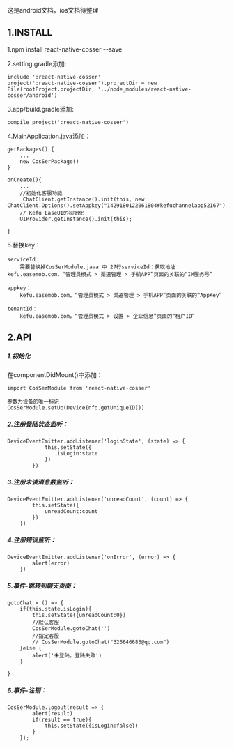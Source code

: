 这是android文档，ios文档待整理
## 1.INSTALL
1.npm install react-native-cosser --save

2.setting.gradle添加:

	include ':react-native-cosser'
    project(':react-native-cosser').projectDir = new File(rootProject.projectDir, '../node_modules/react-native-cosser/android')
    
3.app/build.gradle添加:

	compile project(':react-native-cosser')
	
4.MainApplication.java添加：

    getPackages() {
        ...
	    new CosSerPackage()
	}

	onCreate(){
	    ...
    	//初始化客服功能
         ChatClient.getInstance().init(this, new ChatClient.Options().setAppkey("1429180122061804#kefuchannelapp52167").setTenantId("52167"));
        // Kefu EaseUI的初始化
        UIProvider.getInstance().init(this);

	}
	
5.替换key：

    serviceId：
        需要替换掉CosSerModule.java 中 27行serviceId：获取地址：kefu.easemob.com，“管理员模式 > 渠道管理 > 手机APP”页面的关联的“IM服务号”
        
    appkey：
        kefu.easemob.com，“管理员模式 > 渠道管理 > 手机APP”页面的关联的“AppKey”
        
    tenantId：
        kefu.easemob.com，“管理员模式 > 设置 > 企业信息”页面的“租户ID”
        
        
## 2.API
##### 1.初始化
在componentDidMount()中添加：

    import CosSerModule from 'react-native-cosser'

    参数为设备的唯一标识
    CosSerModule.setUp(DeviceInfo.getUniqueID())
    
##### 2.注册登陆状态监听：
    DeviceEventEmitter.addListener('loginState', (state) => {
                this.setState({
                    isLogin:state
                })
            })
##### 3.注册未读消息数监听：
    DeviceEventEmitter.addListener('unreadCount', (count) => {
            this.setState({
                unreadCount:count
            })
        })
##### 4.注册错误监听：
    DeviceEventEmitter.addListener('onError', (error) => {
            alert(error)
        })
##### 5.事件-跳转到聊天页面：
    gotoChat = () => {
        if(this.state.isLogin){
            this.setState({unreadCount:0})
            //默认客服
            CosSerModule.gotoChat('')
            //指定客服
            // CosSerModule.gotoChat("326646683@qq.com")
        }else {
            alert('未登陆，登陆失败')
        }

    }
##### 6.事件-注销：
    CosSerModule.logout(result => {
            alert(result)
            if(result == true){
                this.setState({isLogin:false})
            }
        });
    
